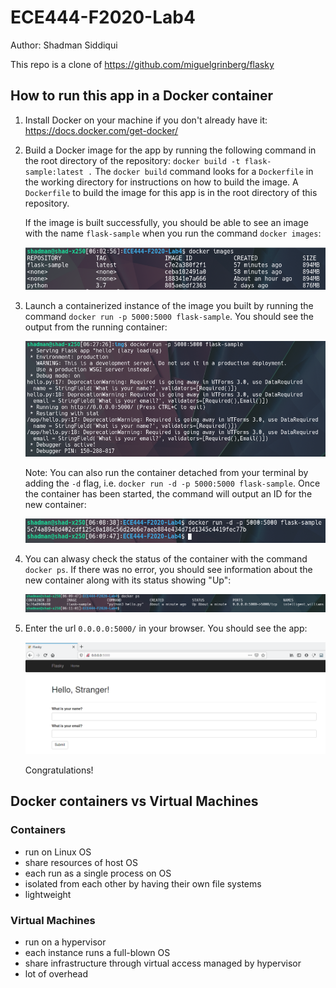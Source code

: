# ECE444-F2020-Lab4
Author: Shadman Siddiqui

This repo is a clone of https://github.com/miguelgrinberg/flasky

## How to run this app in a Docker container

1. Install Docker on your machine if you don't already have it: https://docs.docker.com/get-docker/

2. Build a Docker image for the app by running the following command in the root directory of the repository: `docker build -t flask-sample:latest .`
   The `docker build` command looks for a `Dockerfile` in the working directory for instructions on how to build the image. A `Dockerfile` to build the image for this app is in the root directory of this repository.
   
   If the image is built successfully, you should be able to see an image with the name `flask-sample` when you run the command `docker images`:
   
   ![Output of docker images](img/docker_images.png)
   
3. Launch a containerized instance of the image you built by running the command `docker run -p 5000:5000 flask-sample`. You should see the output from the running container:

    ![Output of docker run](img/docker_run.png)
  
   Note: You can also run the container detached from your terminal by adding the `-d` flag, i.e. `docker run -d -p 5000:5000 flask-sample`. Once the container has been started, the command will output an ID for the new container:

   ![Output of docker run](img/docker_run_detached.png)


4. You can alwasy check the status of the container with the command `docker ps`. If there was no error, you should see information about the new container along with its status showing "Up":

   ![Output of docker ps](img/docker_ps.png)


5. Enter the url `0.0.0.0:5000/` in your browser. You should see the app:

   ![App opened in browser](img/browser.png)
   

   
   Congratulations!

## Docker containers vs Virtual Machines
### Containers
- run on Linux OS
- share resources of host OS
- each run as a single process on OS
- isolated from each other by having their own file systems
- lightweight

### Virtual Machines
- run on a hypervisor
- each instance runs a full-blown OS
- share infrastructure through virtual access managed by hypervisor
- lot of overhead

